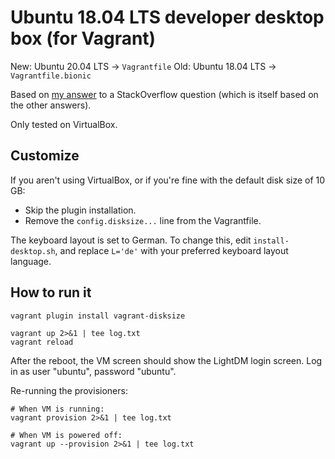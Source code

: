 # Ubuntu 18.04 LTS developer desktop box (for Vagrant)

New: Ubuntu 20.04 LTS -> `Vagrantfile`
Old: Ubuntu 18.04 LTS -> `Vagrantfile.bionic`  

Based on [my answer](https://stackoverflow.com/questions/18878117/using-vagrant-to-run-virtual-machines-with-desktop-environment/53363591#53363591) to a StackOverflow question (which is itself based on the other answers).

Only tested on VirtualBox.

## Customize

If you aren't using VirtualBox, or if you're fine with the default disk size of 10 GB:

- Skip the plugin installation.
- Remove the `config.disksize...` line from the Vagrantfile.

The keyboard layout is set to German.
To change this, edit `install-desktop.sh`, and replace `L='de'` with your preferred keyboard layout language.

## How to run it

```
vagrant plugin install vagrant-disksize

vagrant up 2>&1 | tee log.txt
vagrant reload
```

After the reboot, the VM screen should show the LightDM login screen.
Log in as user "ubuntu", password "ubuntu".

Re-running the provisioners:

```
# When VM is running:
vagrant provision 2>&1 | tee log.txt

# When VM is powered off:
vagrant up --provision 2>&1 | tee log.txt
```
